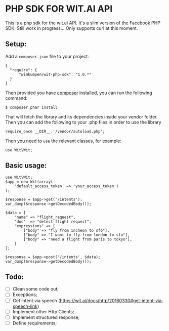 # PHP SDK FOR WIT.AI API
This is a php sdk for the wit.ai API. It's a slim version of the Facebook PHP SDK. Still work in progress...
Only supports curl at this moment.

## Setup:
Add a ```composer.json``` file to your project:
```
{
  "require": {
      "wimkumpen/wit-php-sdk": "1.0.*"
  }
}
```

Then provided you have [composer](http://getcomposer.org/) installed, you can run the following command:
```
$ composer.phar install
```

That will fetch the library and its dependencies inside your vendor folder. Then you can add the following to your .php files in order to use the library
```
require_once __DIR__.'/vendor/autoload.php';
```

Then you need to ```use``` the relevant classes, for example:
```
use Wit\Wit;
```

## Basic usage:

```
use Wit\Wit;
$app = new Wit(array(
    'default_access_token' => 'your_access_token')
);

$response = $app->get('/intents');
var_dump($response->getDecodedBody());

$data = [
    "name" => "flight_request",
    "doc"  => "detect flight request",
    "expressions" => [
        ["body" => "fly from incheon to sfo"],
        ["body" => "I want to fly from london to sfo"],
        ["body" => "need a flight from paris to tokyo"],
    ]
];

$response = $app->post('/intents', $data);
var_dump($response->getDecodedBody());
```


## Todo:
- [ ] Clean some code out;
- [ ] Exceptions;
- [ ] Get intent via speech (https://wit.ai/docs/http/20160330#get-intent-via-speech-link)
- [ ] Implement other Http Clients;
- [ ] Implement structured response;
- [ ] Define requirements;